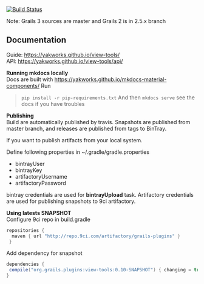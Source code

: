 [![Build Status](https://travis-ci.org/yakworks/view-tools.svg?branch=master)](https://travis-ci.org/yakworks/view-tools)


Note: Grails 3 sources are master and Grails 2 is in 2.5.x branch

Documentation 
-----

Guide: https://yakworks.github.io/view-tools/  
API: https://yakworks.github.io/view-tools/api/

**Running mkdocs locally**  
Docs are built with https://yakworks.github.io/mkdocs-material-components/
Run 
> ```pip install -r pip-requirements.txt```
And then ```mkdocs serve``` see the docs if you have troubles

**Publishing**  
Build are automatically published by travis. 
Snapshots are published from master branch, and releases are published from tags to BinTray.

If you want to publish artifacts from your local system.
 
Define following properties in ~/.gradle/gradle.properties

- bintrayUser
- bintrayKey
- artifactoryUsername
- artifactoryPassword

bintray credentials are used for **bintrayUpload** task. Artifactory credentials are used for publishing snapshots to 9ci artifactory.

**Using latests SNAPSHOT**  
Configure 9ci repo in build.gradle

```groovy
repositories {
  maven { url "http://repo.9ci.com/artifactory/grails-plugins" }
 }
```

Add dependency for snapshot  

```groovy
dependencies {
 compile("org.grails.plugins:view-tools:0.10-SNAPSHOT") { changing = true } //see gradle.properties for latest snapshot version.
}
```


